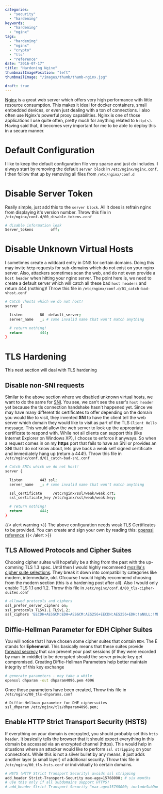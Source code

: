 ```yaml
---
categories:
  - "security"
  - "hardening"
keywords:
  - "hardening"
  - "nginx"
tags:
  - "hardening"
  - "nginx"
  - "crypto"
  - "tls"
  - "reference"
date: "2016-07-17"
title: "Hardening Nginx"
thumbnailImagePosition: "left"
thumbnailImage: "/images/thumb/thumb-nginx.jpg"

draft: true
---
```


[Nginx](https://www.nginx.com/resources/wiki/) is a great web server which offers very high performance with little resource consumption. This makes it ideal for docker containers, small embedded devices, or even just dealing with a ton of connections. I also often use Nginx's powerful proxy capabilities. Nginx is one of those applications I use quite often, pretty much for anything related to `http(s)`. Having said that, it becomes very important for me to be able to deploy this in a secure manner.
<!--more-->

<!--toc-->

# Default Configuration
I like to keep the default configuration file very sparse and just do includes. I always start by removing the default `server block` in `/etc/nginx/nginx.conf`. I then follow that up by removing all files from `/etc/nginx/conf.d`

# Disable Server Token
Really simple, just add this to the `server block`. All it does is refrain nginx from displaying it's version number. Throw this file in `/etc/nginx/conf.d/00_disable-tokens.conf`
```bash
# disable information leak
Server_tokens        off;
```

# Disable Unknown Virtual Hosts
I sometimes create a wildcard entry in DNS for certain domains. Doing this may invite `http` requests for sub-domains which do not exist on your nginx server. Also, attackers sometimes scan the web, and do not even provide a `host header` when hitting your nginx server. The point here is, we need to create a default server which will catch all these bad `host headers` and return 444 (nothing)! Throw this file in `/etc/nginx/conf.d/01_catch-bad-vhost.conf`
```bash
# Catch vhosts which we do not host!
server {

  listen        80  default_server;
  server_name  	_; # some invalid name that won't match anything

  # return nothing!
  return        444;
}
```

# TLS Hardening
This next section will deal with TLS hardening

## Disable non-SNI requests
Similar to the above section where we disabled unknown virtual hosts, we want to do the same for [SNI](https://en.wikipedia.org/wiki/Server_Name_Indication). You see, we can't see the user's `host header` yet because the tls connection handshake hasn't happened yet. Since we may have many different tls certificates to offer depending on the domain you would like to visit, they invented **SNI** to have the client tell the web server which domain they would like to visit as part of the TLS `Client Hello` message. This would allow the web server to look up the appropriate certificate to respond with. While not all clients can support this (like Internet Explorer on Windows XP), I choose to enforce it anyways. So when a request comes in on my **https** port that fails to have an SNI or provides an SNI that I do not know about, lets give back a weak self signed certificate and immediately hang up (return a 444!). Throw this file in `/etc/nginx/conf.d/01_catch-bad-sni.conf`
```bash
# Catch SNIs which we do not host!
server {

  listen        443 ssl;
  server_name  	_; # some invalid name that won't match anything

  ssl_certificate     /etc/nginx/ssl/weak/weak.crt;
  ssl_certificate_key /etc/nginx/ssl/weak/weak.key;

  # return nothing!
  return        444;
}
```
{{< alert warning >}}
The above configuration needs weak TLS Certificates to be provided. You can create and sign your own by reading this: [openssl reference](https://linuxctl.com/2016/12/openssl---reference/#rivest-shamir-adleman-rsa)
{{< /alert >}}


## TLS Allowed Protocols and Cipher Suites
Choosing cipher suites will hopefully be a thing from the past with the up-comming TLS 1.3 spec. Until then I would highly recommend [mozilla's cipher suite selections](https://wiki.mozilla.org/Security/Server_Side_TLS#Modern_compatibility). They break it down into compatibility categories like modern, intermediate, old. Ofcourse I would highly recommend choosing from the modern section (this is a hardening post after all). Also I would only enable TLS 1.1 and 1.2. Throw this file in `/etc/nginx/conf.d/00_tls-cipher-suites.conf`
```bash
# allowed protocols and ciphers
ssl_prefer_server_ciphers on;
ssl_protocols TLSv1.1 TLSv1.2;
ssl_ciphers 'EECDH+AESGCM:EDH+AESGCM:AES256+EECDH:AES256+EDH:!aNULL:!MD5';
```

## Diffie-Hellman Parameter for EDH Cipher Suites
You will notice that I have chosen some cipher suites that contain `EDH`. The E stands for **Ephemeral**. This basically means that these suites provide [forward secrecy](https://en.wikipedia.org/wiki/Transport_Layer_Security#Forward_secrecy) that can prevent your past sessions (if they were recorded by man-in-middle) to be decrypted should the server private key get compromised. Creating Diffie-Hellman Parameters help better maintain integrity of this key exchange
```bash
# generate parameters - may take a while
openssl dhparam -out dhparam4096.pem 4096
```

Once those parameters have been created, Throw this file in `/etc/nginx/00_tls-dhparams.conf`
```
# Diffie-Hellman parameter for DHE ciphersuites
ssl_dhparam /etc/nginx/tls/dhparam4096.pem;
```

## Enable HTTP Strict Transport Security (HSTS)
If everything on your domain is encrpyted, you should probably set this `http header`. It basically tells the browser that it should expect everything in this domain be accessed via an encrypted channel (https). This would help in situations where an attacker would like to perform `ssl stripping` on your connections. While this is not a silver bullet by any means, it just adds another layer (a small layer) of additional security. Throw this file in `/etc/nginx/00_tls-hsts.conf` or individually to certain domains.
```bash
# HSTS (HTTP Strict Transport Security) avoids ssl stripping
add_header Strict-Transport-Security max-age=15768000; # six months
# use this only if all subdomains support HTTPS!
# add_header Strict-Transport-Security "max-age=15768000; includeSubDomains";
```
